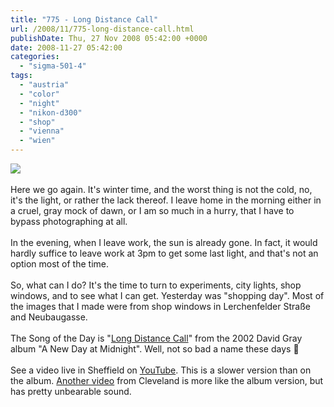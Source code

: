 ```yaml
---
title: "775 - Long Distance Call"
url: /2008/11/775-long-distance-call.html
publishDate: Thu, 27 Nov 2008 05:42:00 +0000
date: 2008-11-27 05:42:00
categories: 
  - "sigma-501-4"
tags: 
  - "austria"
  - "color"
  - "night"
  - "nikon-d300"
  - "shop"
  - "vienna"
  - "wien"
---
```

<a href="https://d25zfm9zpd7gm5.cloudfront.net/1200x1200/2008/20081126_200430_DxO_raw.jpg" target="_blank"><img src="https://d25zfm9zpd7gm5.cloudfront.net/0600x0600/2008/20081126_200430_DxO_raw.jpg"/></a><br/><br/>Here we go again. It's winter time, and the worst thing is not the cold, no, it's the light, or rather the lack thereof. I leave home in the morning either in a cruel, gray mock of dawn, or I am so much in a hurry, that I have to bypass photographing at all.<br/><br/><a href="https://d25zfm9zpd7gm5.cloudfront.net/1200x1200/2008/20081126_201543_dxo_raw.jpg" target="_blank"><img alt="" border="0" src="https://d25zfm9zpd7gm5.cloudfront.net/0150x0150/2008/20081126_201543_dxo_raw.jpg" style="margin: 0pt 10px 0pt 0px; float: left;"/></a> In the evening, when I leave work, the sun is already gone. In fact, it would hardly suffice to leave work at 3pm to get some last light, and that's not an option most of the time. <br/><br/> So, what can I do? It's the time to turn to experiments, city lights, shop windows, and to see what I can get. Yesterday was "shopping day". Most of the images that I made were from shop windows in Lerchenfelder Straße and Neubaugasse.<br/><br/>The Song of the Day is "<a href="http://www.lyricsmode.com/lyrics/d/david_gray/long_distance_call.html" target="_blank">Long Distance Call</a>" from the 2002 David Gray album "A New Day at Midnight". Well, not so bad a name these days 🙂<br/><br/>See a video live in Sheffield on <a href="http://www.youtube.com/watch?v=lT353_tG7aY" target="_blank">YouTube</a>. This is a slower version than on the album. <a href="http://www.youtube.com/watch?v=PIxI3gtvwZw&feature=related" target="_blank">Another video</a> from Cleveland is more like the album version, but has pretty unbearable sound.
